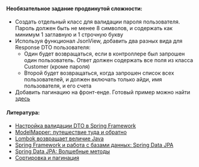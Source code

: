 
#### Необязательное задание продвинутой сложности:

- Создать отдельный класс для валидации пароля пользователя. Пароль должен быть не менее 8 символов, и содержать
как минимум 1 заглавную и 1 строчную букву
- Используя функционал JsonView, добавить два разных вида для Response DTO пользователя:
  - Один будет возвращаться, если в контроллере был запрошен один пользователь. Ответ должен содержать все поля
  из класса Customer (кроме пароля)
  - Второй будет возвращаться, когда запрошен список всех пользователей, и должен включать только айди, имя
  пользователя, и его счета
- Добавить пагинацию на фронт-енде. Готовый пример можно найти [здесь](https://material-ui.com/components/tables/)

#### Литература:
- [Настройка валидации DTO в Spring Framework](https://habr.com/ru/post/343960/)
- [ModelMapper: путешествие туда и обратно](https://habr.com/ru/post/438808/)
- [Lombok возвращает величие Java](https://habr.com/ru/post/438870/)
- [Spring Framework и работа с базами данных: Spring Data JPA](https://alexkosarev.name/2017/02/08/spring-framework-database-spring-data-jpa/)
- [Spring Data JPA: Волшебные методы](https://alexkosarev.name/2017/02/09/spring-data-jpa-magic-methods/)
- [Сортировка и пагинация](https://easyjava.ru/spring/spring-data-project/sortirovka-i-paginaciya/)
